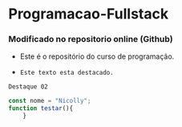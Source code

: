 # Programacao-Fullstack
### Modificado no repositorio online (Github)

- Este é o repositório do curso de programação. 

- `Este texto esta destacado.`

```
Destaque 02
```

```javascript
const nome = "Nicolly";
function testar(){
    }
```
